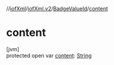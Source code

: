 //[iofXml](../../../index.md)/[iofXml.v2](../index.md)/[BadgeValueId](index.md)/[content](content.md)

# content

[jvm]\
protected open var [content](content.md): [String](https://docs.oracle.com/javase/8/docs/api/java/lang/String.html)
